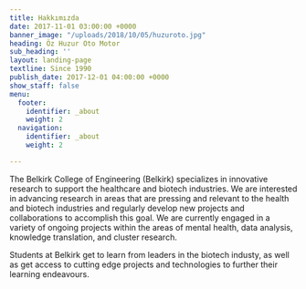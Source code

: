 ```yaml
---
title: Hakkımızda
date: 2017-11-01 03:00:00 +0000
banner_image: "/uploads/2018/10/05/huzuroto.jpg"
heading: Öz Huzur Oto Motor
sub_heading: ''
layout: landing-page
textline: Since 1990
publish_date: 2017-12-01 04:00:00 +0000
show_staff: false
menu:
  footer:
    identifier: _about
    weight: 2
  navigation:
    identifier: _about
    weight: 2

---
```

The Belkirk College of Engineering (Belkirk) specializes in innovative research to support the healthcare and biotech industries. We are interested in advancing research in areas that are pressing and relevant to the health and biotech industries and regularly develop new projects and collaborations to accomplish this goal. We are currently engaged in a variety of ongoing projects within the areas of mental health, data analysis, knowledge translation, and cluster research.

Students at Belkirk get to learn from leaders in the biotech industy, as well as get access to cutting edge projects and technologies to further their learning endeavours.